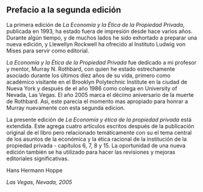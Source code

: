 ## Prefacio a la segunda edición

La primera edición de *La Economía y la Ética de la Propiedad Privada*, publicada en 1993, ha estado fuera de impresión desde hace varios años. Durante algún tiempo, y de muchos lados he sido exhortado a preparar una nueva edición, y Llewellyn Rockwell ha ofrecido al Instituto Ludwig von Mises para servir como editorial.

*La Economía y la Ética de la Propiedad Privada* fue dedicado a mi profesor y mentor, Murray N. Rothbard, con quien he estado estrechamente asociado durante los últimos diez años de su vida, primero como académico visitante en el Brooklyn Polytechnic Institute en la ciudad de Nueva York y después de el año 1986 como colega en University of Nevada, Las Vegas. El año 2005 marca el décimo aniversario de la muerte de Rothbard. Asi, este parecia el momento mas apropiado para honrar a Murray nuevamente con esta segunda edicion.

La presente edición de *La Economía y ética de la propiedad privada* está extendida. Este agrega cuatro artículos escritos después de la publicación original de el libro pero relacionado temáticamente con su el tema central de los asuntos de la económica y la ética racional de la institución de la propiedad privada - capítulos 6, 7, 8 y 15. La oportunidad de una nueva edición también se ha utilizado para hacer las revisiones y mejoras editoriales significativas.

Hans Hermann Hoppe

*Las Vegas, Nevada, 2005*